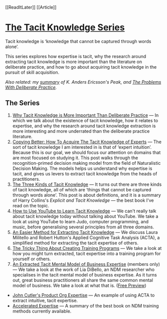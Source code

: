 [[ReadItLater]] [[Article]]

# [The Tacit Knowledge Series](https://commoncog.com/the-tacit-knowledge-series/)

Tacit knowledge is ‘knowledge that cannot be captured through words alone’.

This series explores how expertise is tacit, why the research around extracting tacit knowledge is more important than the literature on deliberate practice, and how to go about acquiring tacit knowledge in the pursuit of skill acquisition.

*Also related: my [summary](https://commoncog.com/peak-book-summary/) of K. Anders Ericsson's Peak, and [The Problems With Deliberate Practice](https://commoncog.com/the-problems-with-deliberate-practice/).*

## The Series

1.  [Why Tacit Knowledge is More Important Than Deliberate Practice](https://commoncog.com/tacit-knowledge-is-a-real-thing/) — In which we talk about the existence of tacit knowledge, how it relates to expertise, and why the research around tacit knowledge extraction is more interesting and more underrated than the deliberate practice literature.
2.  [Copying Better: How To Acquire The Tacit Knowledge of Experts](https://commoncog.com/how-to-learn-tacit-knowledge/) — The sort of tacit knowledge I am interested in is that of ‘expert intuition’. Because this is our goal, we should focus our attention on domains that are most focused on studying it. This post walks through the recognition-primed decision making model from the field of Naturalistic Decision Making. The models helps us understand why expertise is tacit, and gives us levers to extract tacit knowledge from the heads of practitioners.
3.  [The Three Kinds of Tacit Knowledge](https://commoncog.com/three-kinds-of-tacit-knowledge/) — It turns out there are three kinds of tacit knowledge, all of which are ‘things that cannot be captured through words alone’. This post is about definitions, and it is a summary of Harry Collins's *Explicit and Tacit Knowledge* — the best book I've read on the topic.
4.  [How to Use YouTube to Learn Tacit Knowledge](https://commoncog.com/youtube-learn-tacit-knowledge/) — We can't really talk about tacit knowledge today without talking about YouTube. We take a look at using YouTube to learn Judo, computer programming, and music, before generalising several principles from all three domains.
5.  [An Easier Method for Extracting Tacit Knowledge](https://commoncog.com/an-easier-method-for-extracting-tacit-knowledge/) — We discuss Laura Militello and Robert Hutton's Applied Cognitive Task Analysis (ACTA), a simplified method for extracting the tacit expertise of others.
6.  [The Tricky Thing About Creating Training Programs](https://commoncog.com/creating-training-programs/) — We take a look at how you might turn extracted, tacit expertise into a training program for yourself or others.
7.  [An Extracted Tacit Mental Model of Business Expertise](https://commoncog.com/tacit-mental-model-of-business/) (members only) — We take a look at the work of Lia DiBello, an NDM researcher who specialises in the tacit mental model of business expertise. As it turns out, great business practitioners all share the same common mental model of business. We take a look at what that is. ([Free Preview](https://commoncog.com/business-mental-model/))

-   [John Cutler's Product Org Expertise](https://commoncog.com/john-cutlers-product-expertise/) — An example of using ACTA to extract intuitive, tacit expertise.
-   [Accelerated Expertise](https://commoncog.com/accelerated-expertise/) — A summary of the best book on NDM training methods currently available.
